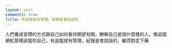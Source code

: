 ```yaml
---
layout: post
comments: true
title: 有追蹤就有管理，紀錄是會說話的
---
```




人們養成習慣的方式跟自己如何看待期望有關，瞭解自己是個什麼樣的人，像追蹤網紅那樣追蹤你自己，有追蹤就有管理，紀錄是會說話的，繼而對症下藥

